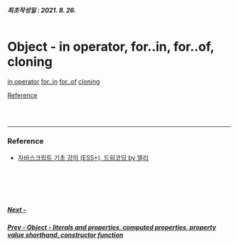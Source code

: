 ##### 최초작성일 : 2021. 8. 26.<br><br>

# Object - in operator, for..in, for..of, cloning

[in operator]()
[for..in]()
[for..of]()
[cloning]()

[Reference](#reference)

<br><br>

---

### **Reference**

- [자바스크립트 기초 강의 (ES5+), 드림코딩 by 엘리](https://www.youtube.com/playlist?list=PLv2d7VI9OotTVOL4QmPfvJWPJvkmv6h-2)

## <br><br>

##### [Next - ]()

##### [Prev - Object - literals and properties, computed properties, property value shorthand, constructor function](/Javascript/basic_09_object_1.md)
